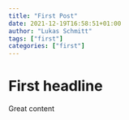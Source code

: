 ```yaml
---
title: "First Post"
date: 2021-12-19T16:58:51+01:00
author: "Lukas Schmitt"
tags: ["first"]
categories: ["first"]
---
```


# First headline

Great content